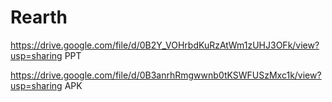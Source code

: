 # Rearth
https://drive.google.com/file/d/0B2Y_VOHrbdKuRzAtWm1zUHJ3OFk/view?usp=sharing
PPT

https://drive.google.com/file/d/0B3anrhRmgwwnb0tKSWFUSzMxc1k/view?usp=sharing
APK
